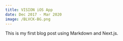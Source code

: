 ```yaml
---
title: VISION iOS App
date: Dec 2017 - Mar 2020
image: /BLVCK-BG.png
---
```


This is my first blog post using Markdown and Next.js.
